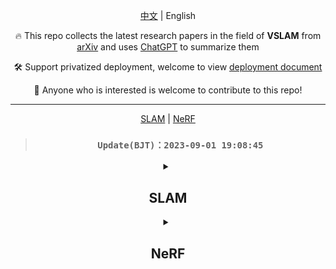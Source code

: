 <div align="center">

[中文](./README_ZH.md) | English

🔥 This repo collects the latest research papers in the field of **VSLAM** from [arXiv](https://arxiv.org/) and uses [ChatGPT](https://chat.openai.com) to summarize them

🛠️ Support privatized deployment, welcome to view [deployment document](./DEPLOY.md#deploy)

🤗 Anyone who is interested is welcome to contribute to this repo! 

---

[SLAM](#SLAM) | [NeRF](#NeRF)

> ### `Update(BJT)：2023-09-01 19:08:45`

<details><summary>

## **SLAM**

</summary>

| Publish Date | Title | Summary |
|:-:|:-:|:-:|
|2023-06-07|[Towards Decentralized Heterogeneous Multi-Robot SLAM and Target Tracking](http://arxiv.org/pdf/2306.04570.pdf)|This paper proposes a decentralized heterogeneous multi-robot SLAM and target tracking system that enables collaboration between robots with different capabilities and estimation algorithms. The system leverages factor graphs to efficiently share information and fuse overlapping probability density functions. The approach focuses on multi-robot SLAM and tracking, allowing robots to use different local landmark, dense, or metric-semantic SLAM algorithms.|
|2023-05-05|[Multi S-graphs: A Collaborative Semantic SLAM architecture](http://arxiv.org/pdf/2305.03441.pdf)|Multi S-graphs is a collaborative semantic SLAM architecture that uses high-level semantic information to improve loop closure procedures and overall precision of SLAM algorithms. It minimizes information exchange between robots and demonstrates promising results in map generation tasks. Code: Not provided|
|2023-03-10|[Mobile Robot Control and Autonomy Through Collaborative Simulation Twin](http://arxiv.org/pdf/2303.06172.pdf)|This paper introduces a collaborative Simulation Twin (ST) strategy for control and autonomy on resource-constrained mobile robots. ST divides the robot system into a cyber and physical space to implement autonomous navigation through an SLAM-based path planning algorithm. The physical robot tracks the simulated twin’s velocity and communicates feedback generated through interaction with its environment. The proposed approach shows practicality and provides performance improvements compared to typical remote computing and digital twin approaches. Code: Not provided|

</details>
<details><summary>

## **NeRF**

</summary>

| Publish Date | Title | Summary |
|:-:|:-:|:-:|
|2023-05-03|[Combining HoloLens with Instant-NeRFs: Advanced Real-Time 3D Mobile Mapping](http://arxiv.org/pdf/2304.14301.pdf)|This work combines a Microsoft HoloLens 2 with Instant-NeRFs to achieve real-time 3D reconstruction from RGB camera images. The HoloLens acts as a multisensor platform for SLAM-based camera-pose determination, while a high-performance PC is responsible for training and 3D reconstruction. With a specialized inference algorithm, five million scene points can be extracted within 1 second, outperforming grid point sampling with NeRFs by multiple orders of magnitude. The proposed method represents a significant advancement in mobile mapping setup. Code: https://github.com/ivalab/Instant-NeRFs|
|2023-04-18|[SurfelNeRF: Neural Surfel Radiance Fields for Online Photorealistic Reconstruction of Indoor Scenes](http://arxiv.org/pdf/2304.08971.pdf)|SurfelNeRF is a neural surfel radiance field method that combines explicit geometric representation with NeRF rendering to achieve efficient online reconstruction and high-quality rendering of large-scale indoor scenes. SurfelNeRF employs a flexible and scalable neural surfel representation to store geometric attributes and extracted appearance features, and uses a differentiable rasterization scheme for efficient rendering. Experimental results show that SurfelNeRF achieves state-of-the-art performance on ScanNet. Code: https://github.com/sxyu/SurfelNeRF|

</details>
</div>
